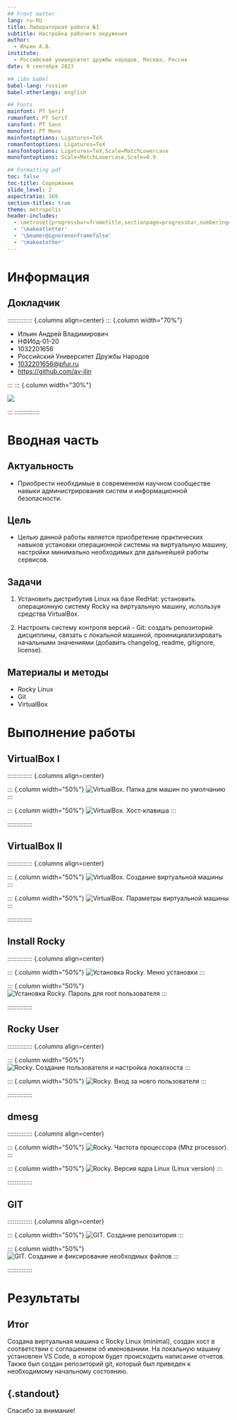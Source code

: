 ```yaml
---
## Front matter
lang: ru-RU
title: Лабораторная работа №1
subtitle: Настройка рабочего окружения
author:
  - Ильин А.В.
institute:
  - Российский университет дружбы народов, Москва, Россия
date: 9 сентября 2023

## i18n babel
babel-lang: russian
babel-otherlangs: english

## Fonts
mainfont: PT Serif
romanfont: PT Serif
sansfont: PT Sans
monofont: PT Mono
mainfontoptions: Ligatures=TeX
romanfontoptions: Ligatures=TeX
sansfontoptions: Ligatures=TeX,Scale=MatchLowercase
monofontoptions: Scale=MatchLowercase,Scale=0.9

## Formatting pdf
toc: false
toc-title: Содержание
slide_level: 2
aspectratio: 169
section-titles: true
theme: metropolis
header-includes:
  - \metroset{progressbar=frametitle,sectionpage=progressbar,numbering=fraction}
  - '\makeatletter'
  - '\beamer@ignorenonframefalse'
  - '\makeatother'
---
```


# Информация

## Докладчик

:::::::::::::: {.columns align=center}
::: {.column width="70%"}

- Ильин Андрей Владимирович
- НФИбд-01-20
- 1032201656
- Российский Университет Дружбы Народов
- [1032201656@pfur.ru](mailto:1032201656@pfur.ru)
- <https://github.com/av-ilin>

:::
::: {.column width="30%"}

![](./image/avilin.jpg)

:::
::::::::::::::

# Вводная часть

## Актуальность

- Приобрести необхдимые в современном научном сообществе навыки администрирования систем и информационной безопасности.

## Цель

- Целью данной работы является приобретение практических навыков установки операционной системы на виртуальную машину, настройки минимально необходимых для дальнейшей работы сервисов.

## Задачи

1. Установить дистрибутив Linux на базе RedHat: установить операционную систему Rocky на виртуальную машину, используя средства VirtualBox.

2. Настроить систему контроля версий - Git: создать репозиторий дисциплины, связать с локальной машиной, проинициализировать начальными значениями (добавить changelog, readme, gitignore, license).

## Материалы и методы

- Rocky Linux
- Git
- VirtualBox

# Выполнение работы

## VirtualBox I

:::::::::::::: {.columns align=center}

::: {.column width="50%"}
![VirtualBox. Папка для машин по умолчанию](images/01.png)
:::

::: {.column width="50%"}
![VirtualBox. Хост-клавиша](images/02.png)
:::

::::::::::::::

## VirtualBox II

:::::::::::::: {.columns align=center}

::: {.column width="50%"}
![VirtualBox. Создание виртуальной машины](images/03.png)
:::

::: {.column width="50%"}
![VirtualBox. Параметры виртуальной машины](images/04.png)
:::

::::::::::::::

## Install Rocky

:::::::::::::: {.columns align=center}

::: {.column width="50%"}
![Установка Rocky. Меню установки](images/06.png)
:::

::: {.column width="50%"}
![Установка Rocky. Пароль для root пользователя](images/07.png)
:::

::::::::::::::

## Rocky User

:::::::::::::: {.columns align=center}

::: {.column width="50%"}
![Rocky. Создание пользователя и настройка локалхоста](images/10.png)
:::

::: {.column width="50%"}
![Rocky. Вход за новго пользователя](images/11.png)
:::

::::::::::::::

## dmesg

:::::::::::::: {.columns align=center}

::: {.column width="50%"}
![Rocky. Частота процессора (Mhz processor).](images/13.png)
:::

::: {.column width="50%"}
![Rocky. Версия ядра Linux (Linux version)](images/12.png)
:::

::::::::::::::

## GIT

:::::::::::::: {.columns align=center}

::: {.column width="50%"}
![GIT. Создание репозитория](images/19.png)
:::

::: {.column width="50%"}
![GIT. Создание и фиксирование необходмых файлов](images/21.png)
:::

::::::::::::::

# Результаты

## Итог

Создана виртуальная машина с Rocky Linux (minimal), создан хост в соответствии с соглашением об именованиии. На локальную машину установлен VS Code, в котором будет происходить написание отчетов. Также был создан репозиторий git, который был приведен к необходимому начальному состоянию.

## {.standout}

Спасибо за внимание!
